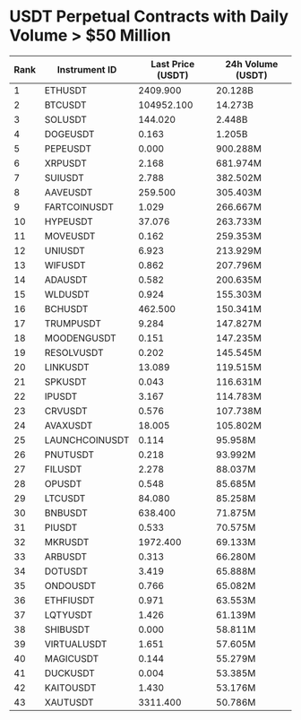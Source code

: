 # USDT Perpetual Contracts with Daily Volume > $50 Million

| Rank | Instrument ID | Last Price (USDT) | 24h Volume (USDT) |
|------|---------------|-------------------|-------------------|
| 1 | ETHUSDT | 2409.900 | 20.128B |
| 2 | BTCUSDT | 104952.100 | 14.273B |
| 3 | SOLUSDT | 144.020 | 2.448B |
| 4 | DOGEUSDT | 0.163 | 1.205B |
| 5 | PEPEUSDT | 0.000 | 900.288M |
| 6 | XRPUSDT | 2.168 | 681.974M |
| 7 | SUIUSDT | 2.788 | 382.502M |
| 8 | AAVEUSDT | 259.500 | 305.403M |
| 9 | FARTCOINUSDT | 1.029 | 266.667M |
| 10 | HYPEUSDT | 37.076 | 263.733M |
| 11 | MOVEUSDT | 0.162 | 259.353M |
| 12 | UNIUSDT | 6.923 | 213.929M |
| 13 | WIFUSDT | 0.862 | 207.796M |
| 14 | ADAUSDT | 0.582 | 200.635M |
| 15 | WLDUSDT | 0.924 | 155.303M |
| 16 | BCHUSDT | 462.500 | 150.341M |
| 17 | TRUMPUSDT | 9.284 | 147.827M |
| 18 | MOODENGUSDT | 0.151 | 147.235M |
| 19 | RESOLVUSDT | 0.202 | 145.545M |
| 20 | LINKUSDT | 13.089 | 119.515M |
| 21 | SPKUSDT | 0.043 | 116.631M |
| 22 | IPUSDT | 3.167 | 114.783M |
| 23 | CRVUSDT | 0.576 | 107.738M |
| 24 | AVAXUSDT | 18.005 | 105.802M |
| 25 | LAUNCHCOINUSDT | 0.114 | 95.958M |
| 26 | PNUTUSDT | 0.218 | 93.992M |
| 27 | FILUSDT | 2.278 | 88.037M |
| 28 | OPUSDT | 0.548 | 85.685M |
| 29 | LTCUSDT | 84.080 | 85.258M |
| 30 | BNBUSDT | 638.400 | 71.875M |
| 31 | PIUSDT | 0.533 | 70.575M |
| 32 | MKRUSDT | 1972.400 | 69.133M |
| 33 | ARBUSDT | 0.313 | 66.280M |
| 34 | DOTUSDT | 3.419 | 65.888M |
| 35 | ONDOUSDT | 0.766 | 65.082M |
| 36 | ETHFIUSDT | 0.971 | 63.553M |
| 37 | LQTYUSDT | 1.426 | 61.139M |
| 38 | SHIBUSDT | 0.000 | 58.811M |
| 39 | VIRTUALUSDT | 1.651 | 57.605M |
| 40 | MAGICUSDT | 0.144 | 55.279M |
| 41 | DUCKUSDT | 0.004 | 53.385M |
| 42 | KAITOUSDT | 1.430 | 53.176M |
| 43 | XAUTUSDT | 3311.400 | 50.786M |
